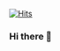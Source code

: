 [![Hits](https://hits.seeyoufarm.com/api/count/incr/badge.svg?url=https%3A%2F%2Fgithub.com%2FS2Domingo&count_bg=%23E3E3E3&title_bg=%23555555&icon=apachespark.svg&icon_color=%23FFD300&title=hits&edge_flat=false)](https://hits.seeyoufarm.com)

### Hi there 👋

<!--
**S2Domingo/S2Domingo** is a ✨ _special_ ✨ repository because its `README.md` (this file) appears on your GitHub profile.

Here are some ideas to get you started:

- 🔭 I’m currently working on ...
- 🌱 I’m currently learning ...
- 👯 I’m looking to collaborate on ...
- 🤔 I’m looking for help with ...
- 💬 Ask me about ...
- 📫 How to reach me: ...
- 😄 Pronouns: ...
- ⚡ Fun fact: ...
-->
